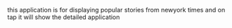 this application is for displaying popular stories from newyork times and on tap it will show the detailed application